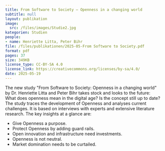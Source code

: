 ```yaml
---
title: From Software to Society — Openness in a changing world
subtitle: null
layout: publikation
image:
  src: /files/images/Studie2.jpg
kategorien: Studien
people:
- name: Henriette Litta, Peter Bihr
file: /files/publikationen/2025-05-From Software to Society.pdf
format: pdf
pages: 37
size: 349KB
license_type: CC-BY-SA 4.0
license_link: https://creativecommons.org/licenses/by-sa/4.0/
date: 2025-05-19
---
```


The new study "From Software to Society: Openness in a changing world" by Dr. Henriette Litta and Peter Bihr takes stock and looks to the future: What does openness mean in the digital age? Is the concept still up to date? The study traces the development of Openness and analyses current challenges. It is based on interviews with experts and extensive literature research. The key insights at a glance are: 

- Give Openness a purpose.
- Protect Openness by adding guard rails.
- Open innovation and infrastructure need investments.
- Openness is not neutral.
- Market domination needs to be curtailed.
